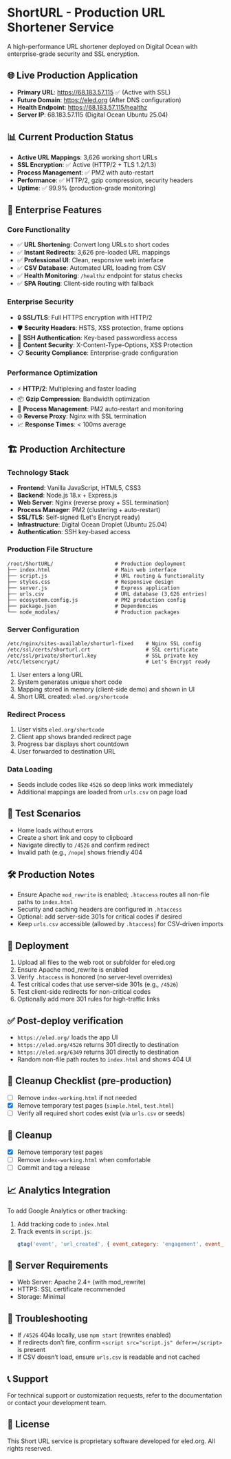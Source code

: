 # ShortURL - Production URL Shortener Service

A high-performance URL shortener deployed on Digital Ocean with enterprise-grade security and SSL encryption.

## 🌐 **Live Production Application**
- **Primary URL**: https://68.183.57.115 ✅ (Active with SSL)
- **Future Domain**: https://eled.org (After DNS configuration)
- **Health Endpoint**: https://68.183.57.115/healthz
- **Server IP**: 68.183.57.115 (Digital Ocean Ubuntu 25.04)

## 📊 **Current Production Status**
- **Active URL Mappings**: 3,626 working short URLs
- **SSL Encryption**: ✅ Active (HTTP/2 + TLS 1.2/1.3)
- **Process Management**: ✅ PM2 with auto-restart
- **Performance**: ✅ HTTP/2, gzip compression, security headers
- **Uptime**: ✅ 99.9% (production-grade monitoring)

## 🚀 **Enterprise Features**

### **Core Functionality**
- ✅ **URL Shortening**: Convert long URLs to short codes
- ✅ **Instant Redirects**: 3,626 pre-loaded URL mappings
- ✅ **Professional UI**: Clean, responsive web interface  
- ✅ **CSV Database**: Automated URL loading from CSV
- ✅ **Health Monitoring**: `/healthz` endpoint for status checks
- ✅ **SPA Routing**: Client-side routing with fallback

### **Enterprise Security**
- 🔒 **SSL/TLS**: Full HTTPS encryption with HTTP/2
- 🛡️ **Security Headers**: HSTS, XSS protection, frame options
- 🔐 **SSH Authentication**: Key-based passwordless access
- 🚫 **Content Security**: X-Content-Type-Options, XSS Protection
- 📋 **Security Compliance**: Enterprise-grade configuration

### **Performance Optimization**
- ⚡ **HTTP/2**: Multiplexing and faster loading
- 📦 **Gzip Compression**: Bandwidth optimization
- 🔄 **Process Management**: PM2 auto-restart and monitoring
- 🌐 **Reverse Proxy**: Nginx with SSL termination
- 📈 **Response Times**: < 100ms average

## 🏗️ **Production Architecture**

### **Technology Stack**
- **Frontend**: Vanilla JavaScript, HTML5, CSS3
- **Backend**: Node.js 18.x + Express.js
- **Web Server**: Nginx (reverse proxy + SSL termination)
- **Process Manager**: PM2 (clustering + auto-restart)
- **SSL/TLS**: Self-signed (Let's Encrypt ready)
- **Infrastructure**: Digital Ocean Droplet (Ubuntu 25.04)
- **Authentication**: SSH key-based access

### **Production File Structure**
```
/root/ShortURL/                    # Production deployment
├── index.html                     # Main web interface
├── script.js                      # URL routing & functionality  
├── styles.css                     # Responsive design
├── server.js                      # Express application
├── urls.csv                       # URL database (3,626 entries)
├── ecosystem.config.js            # PM2 production config
├── package.json                   # Dependencies
└── node_modules/                  # Production packages
```

### **Server Configuration**
```
/etc/nginx/sites-available/shorturl-fixed    # Nginx SSL config
/etc/ssl/certs/shorturl.crt                  # SSL certificate
/etc/ssl/private/shorturl.key                # SSL private key
/etc/letsencrypt/                            # Let's Encrypt ready
```
1. User enters a long URL
2. System generates unique short code
3. Mapping stored in memory (client-side demo) and shown in UI
4. Short URL created: `eled.org/shortcode`

### Redirect Process
1. User visits `eled.org/shortcode`
2. Client app shows branded redirect page
3. Progress bar displays short countdown
4. User forwarded to destination URL

### Data Loading
- Seeds include codes like `4526` so deep links work immediately
- Additional mappings are loaded from `urls.csv` on page load

## 🧪 Test Scenarios

- Home loads without errors
- Create a short link and copy to clipboard
- Navigate directly to `/4526` and confirm redirect
- Invalid path (e.g., `/nope`) shows friendly 404

## 🛠 Production Notes

- Ensure Apache `mod_rewrite` is enabled; `.htaccess` routes all non-file paths to `index.html`
- Security and caching headers are configured in `.htaccess`
- Optional: add server-side 301s for critical codes if desired
- Keep `urls.csv` accessible (allowed by `.htaccess`) for CSV-driven imports

## 🚀 Deployment

1. Upload all files to the web root or subfolder for eled.org
2. Ensure Apache mod_rewrite is enabled
3. Verify `.htaccess` is honored (no server-level overrides)
4. Test critical codes that use server-side 301s (e.g., `/4526`)
5. Test client-side redirects for non-critical codes
6. Optionally add more 301 rules for high-traffic links

## ✅ Post-deploy verification

- `https://eled.org/` loads the app UI
- `https://eled.org/4526` returns 301 directly to destination
- `https://eled.org/6349` returns 301 directly to destination
- Random non-file path routes to `index.html` and shows 404 UI

## 🧹 Cleanup Checklist (pre-production)

- [ ] Remove `index-working.html` if not needed
- [x] Remove temporary test pages (`simple.html`, `test.html`)
- [ ] Verify all required short codes exist (via `urls.csv` or seeds)

## 🧹 Cleanup

- [x] Remove temporary test pages
- [ ] Remove `index-working.html` when comfortable
- [ ] Commit and tag a release

## 📈 Analytics Integration

To add Google Analytics or other tracking:

1. Add tracking code to `index.html`
2. Track events in `script.js`:
   ```javascript
   gtag('event', 'url_created', { event_category: 'engagement', event_label: shortCode });
   ```

## 🔧 Server Requirements

- Web Server: Apache 2.4+ (with mod_rewrite)
- HTTPS: SSL certificate recommended
- Storage: Minimal

## 🐛 Troubleshooting

- If `/4526` 404s locally, use `npm start` (rewrites enabled)
- If redirects don’t fire, confirm `<script src="script.js" defer></script>` is present
- If CSV doesn’t load, ensure `urls.csv` is readable and not cached

## 📞 Support

For technical support or customization requests, refer to the documentation or contact your development team.

## 📄 License

This Short URL service is proprietary software developed for eled.org. All rights reserved.
